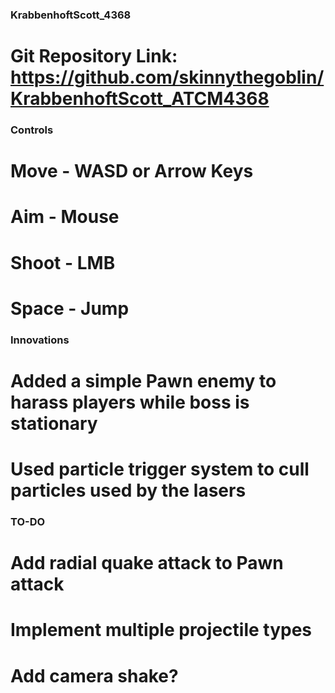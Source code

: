 ### KrabbenhoftScott_4368 ###
# Git Repository Link: https://github.com/skinnythegoblin/KrabbenhoftScott_ATCM4368

### Controls ###
# Move  - WASD or Arrow Keys
# Aim   - Mouse
# Shoot - LMB
# Space - Jump

### Innovations ###
# Added a simple Pawn enemy to harass players while boss is stationary
# Used particle trigger system to cull particles used by the lasers

### TO-DO ###
# Add radial quake attack to Pawn attack
# Implement multiple projectile types
# Add camera shake?
